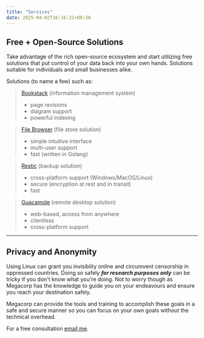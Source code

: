 ```yaml
---
title: "Services"
date: 2025-04-02T16:16:21+09:30
---
```


## Free + Open-Source Solutions
Take advantage of the rich open-source ecosystem and start utilizing free solutions that put control of your data back into your own hands. Solutions suitable for individuals and small businesses alike.

Solutions (to name a few) such as:
> [Bookstack](https://www.bookstackapp.com/) (information management system)
> - page revisions
> - diagram support
> - powerful indexing

> [File Browser](https://github.com/filebrowser/filebrowser) (file store solution)
> - simple intuitive interface
> - multi-user support
> - fast (written in Golang)

> [Restic](https://github.com/restic/restic) (backup solution)
> - cross-platform support (Windows/MacOS/Linux)
> - secure (encryption at rest and in transit)
> - fast

> [Guacamole](https://guacamole.apache.org/) (remote desktop solution)
> - web-based, access from anywhere
> - clientless
> - cross-platform support

---

## Privacy and Anonymity
Using Linux can grant you invisiblity online and circumvent censorship in oppressed countries. Doing so safely ***for research purposes only*** can be tricky if you don't know what you're doing. Not to worry though as Megacorp has the knowledge to guide you on your endeavours and ensure you reach your destination safely.

Megacorp can provide the tools and training to accomplish these goals in a safe and secure manner so you can focus on your own goals without the technical overhead.

For a free consultation [email me](mailto:ben.r.harris@protonmail.com).
